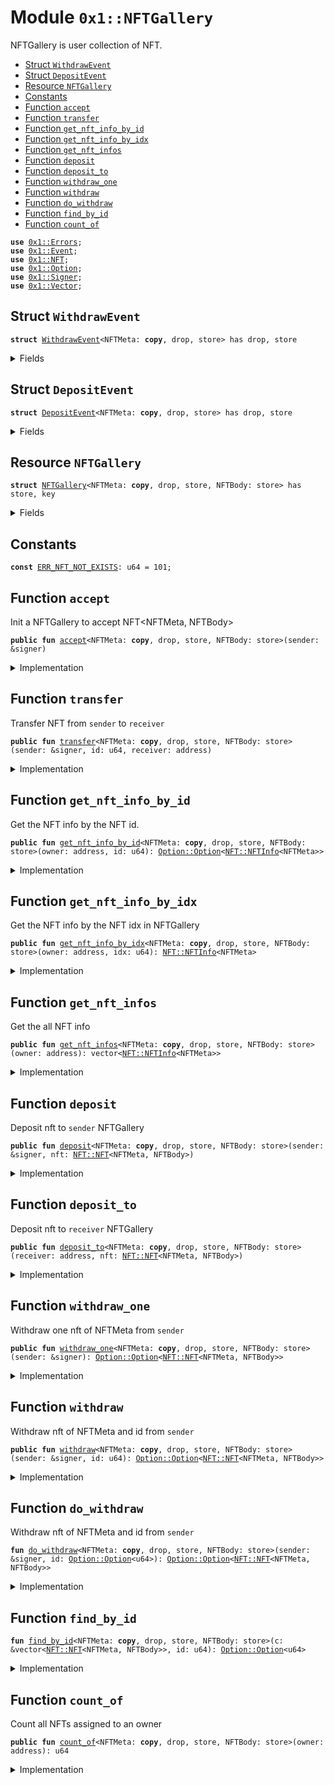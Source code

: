 
<a name="0x1_NFTGallery"></a>

# Module `0x1::NFTGallery`

NFTGallery is user collection of NFT.


-  [Struct `WithdrawEvent`](#0x1_NFTGallery_WithdrawEvent)
-  [Struct `DepositEvent`](#0x1_NFTGallery_DepositEvent)
-  [Resource `NFTGallery`](#0x1_NFTGallery_NFTGallery)
-  [Constants](#@Constants_0)
-  [Function `accept`](#0x1_NFTGallery_accept)
-  [Function `transfer`](#0x1_NFTGallery_transfer)
-  [Function `get_nft_info_by_id`](#0x1_NFTGallery_get_nft_info_by_id)
-  [Function `get_nft_info_by_idx`](#0x1_NFTGallery_get_nft_info_by_idx)
-  [Function `get_nft_infos`](#0x1_NFTGallery_get_nft_infos)
-  [Function `deposit`](#0x1_NFTGallery_deposit)
-  [Function `deposit_to`](#0x1_NFTGallery_deposit_to)
-  [Function `withdraw_one`](#0x1_NFTGallery_withdraw_one)
-  [Function `withdraw`](#0x1_NFTGallery_withdraw)
-  [Function `do_withdraw`](#0x1_NFTGallery_do_withdraw)
-  [Function `find_by_id`](#0x1_NFTGallery_find_by_id)
-  [Function `count_of`](#0x1_NFTGallery_count_of)


<pre><code><b>use</b> <a href="Errors.md#0x1_Errors">0x1::Errors</a>;
<b>use</b> <a href="Event.md#0x1_Event">0x1::Event</a>;
<b>use</b> <a href="NFT.md#0x1_NFT">0x1::NFT</a>;
<b>use</b> <a href="Option.md#0x1_Option">0x1::Option</a>;
<b>use</b> <a href="Signer.md#0x1_Signer">0x1::Signer</a>;
<b>use</b> <a href="Vector.md#0x1_Vector">0x1::Vector</a>;
</code></pre>



<a name="0x1_NFTGallery_WithdrawEvent"></a>

## Struct `WithdrawEvent`



<pre><code><b>struct</b> <a href="NFT.md#0x1_NFTGallery_WithdrawEvent">WithdrawEvent</a>&lt;NFTMeta: <b>copy</b>, drop, store&gt; has drop, store
</code></pre>



<details>
<summary>Fields</summary>


<dl>
<dt>
<code>owner: address</code>
</dt>
<dd>

</dd>
<dt>
<code>id: u64</code>
</dt>
<dd>

</dd>
</dl>


</details>

<a name="0x1_NFTGallery_DepositEvent"></a>

## Struct `DepositEvent`



<pre><code><b>struct</b> <a href="NFT.md#0x1_NFTGallery_DepositEvent">DepositEvent</a>&lt;NFTMeta: <b>copy</b>, drop, store&gt; has drop, store
</code></pre>



<details>
<summary>Fields</summary>


<dl>
<dt>
<code>owner: address</code>
</dt>
<dd>

</dd>
<dt>
<code>id: u64</code>
</dt>
<dd>

</dd>
</dl>


</details>

<a name="0x1_NFTGallery_NFTGallery"></a>

## Resource `NFTGallery`



<pre><code><b>struct</b> <a href="NFT.md#0x1_NFTGallery">NFTGallery</a>&lt;NFTMeta: <b>copy</b>, drop, store, NFTBody: store&gt; has store, key
</code></pre>



<details>
<summary>Fields</summary>


<dl>
<dt>
<code>withdraw_events: <a href="Event.md#0x1_Event_EventHandle">Event::EventHandle</a>&lt;<a href="NFT.md#0x1_NFTGallery_WithdrawEvent">NFTGallery::WithdrawEvent</a>&lt;NFTMeta&gt;&gt;</code>
</dt>
<dd>

</dd>
<dt>
<code>deposit_events: <a href="Event.md#0x1_Event_EventHandle">Event::EventHandle</a>&lt;<a href="NFT.md#0x1_NFTGallery_DepositEvent">NFTGallery::DepositEvent</a>&lt;NFTMeta&gt;&gt;</code>
</dt>
<dd>

</dd>
<dt>
<code>items: vector&lt;<a href="NFT.md#0x1_NFT_NFT">NFT::NFT</a>&lt;NFTMeta, NFTBody&gt;&gt;</code>
</dt>
<dd>

</dd>
</dl>


</details>

<a name="@Constants_0"></a>

## Constants


<a name="0x1_NFTGallery_ERR_NFT_NOT_EXISTS"></a>



<pre><code><b>const</b> <a href="NFT.md#0x1_NFTGallery_ERR_NFT_NOT_EXISTS">ERR_NFT_NOT_EXISTS</a>: u64 = 101;
</code></pre>



<a name="0x1_NFTGallery_accept"></a>

## Function `accept`

Init a NFTGallery to accept NFT<NFTMeta, NFTBody>


<pre><code><b>public</b> <b>fun</b> <a href="NFT.md#0x1_NFTGallery_accept">accept</a>&lt;NFTMeta: <b>copy</b>, drop, store, NFTBody: store&gt;(sender: &signer)
</code></pre>



<details>
<summary>Implementation</summary>


<pre><code><b>public</b> <b>fun</b> <a href="NFT.md#0x1_NFTGallery_accept">accept</a>&lt;NFTMeta: <b>copy</b> + store + drop, NFTBody: store&gt;(sender: &signer) {
    <b>let</b> gallery = <a href="NFT.md#0x1_NFTGallery">NFTGallery</a> {
        withdraw_events: <a href="Event.md#0x1_Event_new_event_handle">Event::new_event_handle</a>&lt;<a href="NFT.md#0x1_NFTGallery_WithdrawEvent">WithdrawEvent</a>&lt;NFTMeta&gt;&gt;(sender),
        deposit_events: <a href="Event.md#0x1_Event_new_event_handle">Event::new_event_handle</a>&lt;<a href="NFT.md#0x1_NFTGallery_DepositEvent">DepositEvent</a>&lt;NFTMeta&gt;&gt;(sender),
        items: <a href="Vector.md#0x1_Vector_empty">Vector::empty</a>&lt;<a href="NFT.md#0x1_NFT">NFT</a>&lt;NFTMeta, NFTBody&gt;&gt;(),
    };
    move_to(sender, gallery);
}
</code></pre>



</details>

<a name="0x1_NFTGallery_transfer"></a>

## Function `transfer`

Transfer NFT from <code>sender</code> to <code>receiver</code>


<pre><code><b>public</b> <b>fun</b> <a href="NFT.md#0x1_NFTGallery_transfer">transfer</a>&lt;NFTMeta: <b>copy</b>, drop, store, NFTBody: store&gt;(sender: &signer, id: u64, receiver: address)
</code></pre>



<details>
<summary>Implementation</summary>


<pre><code><b>public</b> <b>fun</b> <a href="NFT.md#0x1_NFTGallery_transfer">transfer</a>&lt;NFTMeta: <b>copy</b> + store + drop, NFTBody: store&gt;(sender: &signer, id: u64, receiver: address) <b>acquires</b> <a href="NFT.md#0x1_NFTGallery">NFTGallery</a> {
    <b>let</b> nft = <a href="NFT.md#0x1_NFTGallery_withdraw">withdraw</a>&lt;NFTMeta, NFTBody&gt;(sender, id);
    <b>assert</b>(<a href="Option.md#0x1_Option_is_some">Option::is_some</a>(&nft), <a href="Errors.md#0x1_Errors_not_published">Errors::not_published</a>(<a href="NFT.md#0x1_NFTGallery_ERR_NFT_NOT_EXISTS">ERR_NFT_NOT_EXISTS</a>));
    <b>let</b> nft = <a href="Option.md#0x1_Option_destroy_some">Option::destroy_some</a>(nft);
    <a href="NFT.md#0x1_NFTGallery_deposit_to">deposit_to</a>(receiver, nft)
}
</code></pre>



</details>

<a name="0x1_NFTGallery_get_nft_info_by_id"></a>

## Function `get_nft_info_by_id`

Get the NFT info by the NFT id.


<pre><code><b>public</b> <b>fun</b> <a href="NFT.md#0x1_NFTGallery_get_nft_info_by_id">get_nft_info_by_id</a>&lt;NFTMeta: <b>copy</b>, drop, store, NFTBody: store&gt;(owner: address, id: u64): <a href="Option.md#0x1_Option_Option">Option::Option</a>&lt;<a href="NFT.md#0x1_NFT_NFTInfo">NFT::NFTInfo</a>&lt;NFTMeta&gt;&gt;
</code></pre>



<details>
<summary>Implementation</summary>


<pre><code><b>public</b> <b>fun</b> <a href="NFT.md#0x1_NFTGallery_get_nft_info_by_id">get_nft_info_by_id</a>&lt;NFTMeta: <b>copy</b> + store + drop, NFTBody: store&gt;(owner: address, id: u64): <a href="Option.md#0x1_Option">Option</a>&lt;<a href="NFT.md#0x1_NFT_NFTInfo">NFT::NFTInfo</a>&lt;NFTMeta&gt;&gt; <b>acquires</b> <a href="NFT.md#0x1_NFTGallery">NFTGallery</a>{
    <b>let</b> gallery = borrow_global_mut&lt;<a href="NFT.md#0x1_NFTGallery">NFTGallery</a>&lt;NFTMeta, NFTBody&gt;&gt;(owner);
    <b>let</b> idx = <a href="NFT.md#0x1_NFTGallery_find_by_id">find_by_id</a>&lt;NFTMeta, NFTBody&gt;(&gallery.items, id);

    <b>let</b> info = <b>if</b> (<a href="Option.md#0x1_Option_is_some">Option::is_some</a>(&idx)) {
        <b>let</b> i = <a href="Option.md#0x1_Option_extract">Option::extract</a>(&<b>mut</b> idx);
        <b>let</b> nft = <a href="Vector.md#0x1_Vector_borrow">Vector::borrow</a>&lt;<a href="NFT.md#0x1_NFT">NFT</a>&lt;NFTMeta, NFTBody&gt;&gt;(&gallery.items, i);
        <a href="Option.md#0x1_Option_some">Option::some</a>(<a href="NFT.md#0x1_NFT_get_info">NFT::get_info</a>(nft))
    } <b>else</b> {
        <a href="Option.md#0x1_Option_none">Option::none</a>&lt;<a href="NFT.md#0x1_NFT_NFTInfo">NFT::NFTInfo</a>&lt;NFTMeta&gt;&gt;()
    };
    <b>return</b> info
}
</code></pre>



</details>

<a name="0x1_NFTGallery_get_nft_info_by_idx"></a>

## Function `get_nft_info_by_idx`

Get the NFT info by the NFT idx in NFTGallery


<pre><code><b>public</b> <b>fun</b> <a href="NFT.md#0x1_NFTGallery_get_nft_info_by_idx">get_nft_info_by_idx</a>&lt;NFTMeta: <b>copy</b>, drop, store, NFTBody: store&gt;(owner: address, idx: u64): <a href="NFT.md#0x1_NFT_NFTInfo">NFT::NFTInfo</a>&lt;NFTMeta&gt;
</code></pre>



<details>
<summary>Implementation</summary>


<pre><code><b>public</b> <b>fun</b> <a href="NFT.md#0x1_NFTGallery_get_nft_info_by_idx">get_nft_info_by_idx</a>&lt;NFTMeta: <b>copy</b> + store + drop, NFTBody: store&gt;(owner: address, idx: u64): <a href="NFT.md#0x1_NFT_NFTInfo">NFT::NFTInfo</a>&lt;NFTMeta&gt; <b>acquires</b> <a href="NFT.md#0x1_NFTGallery">NFTGallery</a>{
    <b>let</b> gallery = borrow_global_mut&lt;<a href="NFT.md#0x1_NFTGallery">NFTGallery</a>&lt;NFTMeta, NFTBody&gt;&gt;(owner);
    <b>let</b> nft = <a href="Vector.md#0x1_Vector_borrow">Vector::borrow</a>&lt;<a href="NFT.md#0x1_NFT">NFT</a>&lt;NFTMeta, NFTBody&gt;&gt;(&gallery.items, idx);
    <a href="NFT.md#0x1_NFT_get_info">NFT::get_info</a>(nft)
}
</code></pre>



</details>

<a name="0x1_NFTGallery_get_nft_infos"></a>

## Function `get_nft_infos`

Get the all NFT info


<pre><code><b>public</b> <b>fun</b> <a href="NFT.md#0x1_NFTGallery_get_nft_infos">get_nft_infos</a>&lt;NFTMeta: <b>copy</b>, drop, store, NFTBody: store&gt;(owner: address): vector&lt;<a href="NFT.md#0x1_NFT_NFTInfo">NFT::NFTInfo</a>&lt;NFTMeta&gt;&gt;
</code></pre>



<details>
<summary>Implementation</summary>


<pre><code><b>public</b> <b>fun</b> <a href="NFT.md#0x1_NFTGallery_get_nft_infos">get_nft_infos</a>&lt;NFTMeta: <b>copy</b> + store + drop, NFTBody: store&gt;(owner: address): vector&lt;<a href="NFT.md#0x1_NFT_NFTInfo">NFT::NFTInfo</a>&lt;NFTMeta&gt;&gt; <b>acquires</b> <a href="NFT.md#0x1_NFTGallery">NFTGallery</a>{
    <b>let</b> gallery = borrow_global_mut&lt;<a href="NFT.md#0x1_NFTGallery">NFTGallery</a>&lt;NFTMeta, NFTBody&gt;&gt;(owner);
    <b>let</b> infos = <a href="Vector.md#0x1_Vector_empty">Vector::empty</a>();
    <b>let</b> len = <a href="Vector.md#0x1_Vector_length">Vector::length</a>(&gallery.items);
    <b>let</b> idx = 0;
    <b>while</b>(len &gt; idx) {
        <b>let</b> nft = <a href="Vector.md#0x1_Vector_borrow">Vector::borrow</a>&lt;<a href="NFT.md#0x1_NFT">NFT</a>&lt;NFTMeta, NFTBody&gt;&gt;(&gallery.items, idx);
        <a href="Vector.md#0x1_Vector_push_back">Vector::push_back</a>(&<b>mut</b> infos, <a href="NFT.md#0x1_NFT_get_info">NFT::get_info</a>(nft));
        idx = idx + 1;
    };
    infos
}
</code></pre>



</details>

<a name="0x1_NFTGallery_deposit"></a>

## Function `deposit`

Deposit nft to <code>sender</code> NFTGallery


<pre><code><b>public</b> <b>fun</b> <a href="NFT.md#0x1_NFTGallery_deposit">deposit</a>&lt;NFTMeta: <b>copy</b>, drop, store, NFTBody: store&gt;(sender: &signer, nft: <a href="NFT.md#0x1_NFT_NFT">NFT::NFT</a>&lt;NFTMeta, NFTBody&gt;)
</code></pre>



<details>
<summary>Implementation</summary>


<pre><code><b>public</b> <b>fun</b> <a href="NFT.md#0x1_NFTGallery_deposit">deposit</a>&lt;NFTMeta: <b>copy</b> + store + drop, NFTBody: store&gt;(sender: &signer, nft: <a href="NFT.md#0x1_NFT">NFT</a>&lt;NFTMeta, NFTBody&gt;) <b>acquires</b> <a href="NFT.md#0x1_NFTGallery">NFTGallery</a> {
    <b>let</b> sender_addr = <a href="Signer.md#0x1_Signer_address_of">Signer::address_of</a>(sender);
    <a href="NFT.md#0x1_NFTGallery_deposit_to">deposit_to</a>(sender_addr, nft)
}
</code></pre>



</details>

<a name="0x1_NFTGallery_deposit_to"></a>

## Function `deposit_to`

Deposit nft to <code>receiver</code> NFTGallery


<pre><code><b>public</b> <b>fun</b> <a href="NFT.md#0x1_NFTGallery_deposit_to">deposit_to</a>&lt;NFTMeta: <b>copy</b>, drop, store, NFTBody: store&gt;(receiver: address, nft: <a href="NFT.md#0x1_NFT_NFT">NFT::NFT</a>&lt;NFTMeta, NFTBody&gt;)
</code></pre>



<details>
<summary>Implementation</summary>


<pre><code><b>public</b> <b>fun</b> <a href="NFT.md#0x1_NFTGallery_deposit_to">deposit_to</a>&lt;NFTMeta: <b>copy</b> + store + drop, NFTBody: store&gt;(receiver: address, nft: <a href="NFT.md#0x1_NFT">NFT</a>&lt;NFTMeta, NFTBody&gt;) <b>acquires</b> <a href="NFT.md#0x1_NFTGallery">NFTGallery</a> {
    <b>let</b> gallery = borrow_global_mut&lt;<a href="NFT.md#0x1_NFTGallery">NFTGallery</a>&lt;NFTMeta, NFTBody&gt;&gt;(receiver);
    <a href="Event.md#0x1_Event_emit_event">Event::emit_event</a>(&<b>mut</b> gallery.deposit_events, <a href="NFT.md#0x1_NFTGallery_DepositEvent">DepositEvent</a>&lt;NFTMeta&gt; { id: <a href="NFT.md#0x1_NFT_get_id">NFT::get_id</a>(&nft), owner: receiver });
    <a href="Vector.md#0x1_Vector_push_back">Vector::push_back</a>(&<b>mut</b> gallery.items, nft);
}
</code></pre>



</details>

<a name="0x1_NFTGallery_withdraw_one"></a>

## Function `withdraw_one`

Withdraw one nft of NFTMeta from <code>sender</code>


<pre><code><b>public</b> <b>fun</b> <a href="NFT.md#0x1_NFTGallery_withdraw_one">withdraw_one</a>&lt;NFTMeta: <b>copy</b>, drop, store, NFTBody: store&gt;(sender: &signer): <a href="Option.md#0x1_Option_Option">Option::Option</a>&lt;<a href="NFT.md#0x1_NFT_NFT">NFT::NFT</a>&lt;NFTMeta, NFTBody&gt;&gt;
</code></pre>



<details>
<summary>Implementation</summary>


<pre><code><b>public</b> <b>fun</b> <a href="NFT.md#0x1_NFTGallery_withdraw_one">withdraw_one</a>&lt;NFTMeta: <b>copy</b> + store + drop, NFTBody: store&gt;(sender: &signer): <a href="Option.md#0x1_Option">Option</a>&lt;<a href="NFT.md#0x1_NFT">NFT</a>&lt;NFTMeta, NFTBody&gt;&gt; <b>acquires</b> <a href="NFT.md#0x1_NFTGallery">NFTGallery</a> {
    <a href="NFT.md#0x1_NFTGallery_do_withdraw">do_withdraw</a>&lt;NFTMeta, NFTBody&gt;(sender, <a href="Option.md#0x1_Option_none">Option::none</a>())
}
</code></pre>



</details>

<a name="0x1_NFTGallery_withdraw"></a>

## Function `withdraw`

Withdraw nft of NFTMeta and id from <code>sender</code>


<pre><code><b>public</b> <b>fun</b> <a href="NFT.md#0x1_NFTGallery_withdraw">withdraw</a>&lt;NFTMeta: <b>copy</b>, drop, store, NFTBody: store&gt;(sender: &signer, id: u64): <a href="Option.md#0x1_Option_Option">Option::Option</a>&lt;<a href="NFT.md#0x1_NFT_NFT">NFT::NFT</a>&lt;NFTMeta, NFTBody&gt;&gt;
</code></pre>



<details>
<summary>Implementation</summary>


<pre><code><b>public</b> <b>fun</b> <a href="NFT.md#0x1_NFTGallery_withdraw">withdraw</a>&lt;NFTMeta: <b>copy</b> + store + drop, NFTBody: store&gt;(sender: &signer, id: u64): <a href="Option.md#0x1_Option">Option</a>&lt;<a href="NFT.md#0x1_NFT">NFT</a>&lt;NFTMeta, NFTBody&gt;&gt; <b>acquires</b> <a href="NFT.md#0x1_NFTGallery">NFTGallery</a> {
    <a href="NFT.md#0x1_NFTGallery_do_withdraw">do_withdraw</a>(sender, <a href="Option.md#0x1_Option_some">Option::some</a>(id))
}
</code></pre>



</details>

<a name="0x1_NFTGallery_do_withdraw"></a>

## Function `do_withdraw`

Withdraw nft of NFTMeta and id from <code>sender</code>


<pre><code><b>fun</b> <a href="NFT.md#0x1_NFTGallery_do_withdraw">do_withdraw</a>&lt;NFTMeta: <b>copy</b>, drop, store, NFTBody: store&gt;(sender: &signer, id: <a href="Option.md#0x1_Option_Option">Option::Option</a>&lt;u64&gt;): <a href="Option.md#0x1_Option_Option">Option::Option</a>&lt;<a href="NFT.md#0x1_NFT_NFT">NFT::NFT</a>&lt;NFTMeta, NFTBody&gt;&gt;
</code></pre>



<details>
<summary>Implementation</summary>


<pre><code><b>fun</b> <a href="NFT.md#0x1_NFTGallery_do_withdraw">do_withdraw</a>&lt;NFTMeta: <b>copy</b> + store + drop, NFTBody: store&gt;(sender: &signer, id: <a href="Option.md#0x1_Option">Option</a>&lt;u64&gt;): <a href="Option.md#0x1_Option">Option</a>&lt;<a href="NFT.md#0x1_NFT">NFT</a>&lt;NFTMeta, NFTBody&gt;&gt; <b>acquires</b> <a href="NFT.md#0x1_NFTGallery">NFTGallery</a> {
    <b>let</b> sender_addr = <a href="Signer.md#0x1_Signer_address_of">Signer::address_of</a>(sender);
    <b>let</b> gallery = borrow_global_mut&lt;<a href="NFT.md#0x1_NFTGallery">NFTGallery</a>&lt;NFTMeta, NFTBody&gt;&gt;(sender_addr);
    <b>let</b> len = <a href="Vector.md#0x1_Vector_length">Vector::length</a>(&gallery.items);
    <b>let</b> nft = <b>if</b> (len == 0) {
        <a href="Option.md#0x1_Option_none">Option::none</a>()
    }<b>else</b> {
        <b>let</b> idx = <b>if</b> (<a href="Option.md#0x1_Option_is_some">Option::is_some</a>(&id)) {
            <b>let</b> id = <a href="Option.md#0x1_Option_extract">Option::extract</a>(&<b>mut</b> id);
            <a href="NFT.md#0x1_NFTGallery_find_by_id">find_by_id</a>(&gallery.items, id)
        }<b>else</b> {
            //default withdraw the last nft.
            <a href="Option.md#0x1_Option_some">Option::some</a>(len - 1)
        };

        <b>if</b> (<a href="Option.md#0x1_Option_is_some">Option::is_some</a>(&idx)) {
            <b>let</b> i = <a href="Option.md#0x1_Option_extract">Option::extract</a>(&<b>mut</b> idx);
            <b>let</b> nft = <a href="Vector.md#0x1_Vector_remove">Vector::remove</a>&lt;<a href="NFT.md#0x1_NFT">NFT</a>&lt;NFTMeta, NFTBody&gt;&gt;(&<b>mut</b> gallery.items, i);
            <a href="Event.md#0x1_Event_emit_event">Event::emit_event</a>(&<b>mut</b> gallery.withdraw_events, <a href="NFT.md#0x1_NFTGallery_WithdrawEvent">WithdrawEvent</a>&lt;NFTMeta&gt; { id: <a href="NFT.md#0x1_NFT_get_id">NFT::get_id</a>(&nft), owner: sender_addr });
            <a href="Option.md#0x1_Option_some">Option::some</a>(nft)
        }<b>else</b> {
            <a href="Option.md#0x1_Option_none">Option::none</a>()
        }
    };
    nft
}
</code></pre>



</details>

<a name="0x1_NFTGallery_find_by_id"></a>

## Function `find_by_id`



<pre><code><b>fun</b> <a href="NFT.md#0x1_NFTGallery_find_by_id">find_by_id</a>&lt;NFTMeta: <b>copy</b>, drop, store, NFTBody: store&gt;(c: &vector&lt;<a href="NFT.md#0x1_NFT_NFT">NFT::NFT</a>&lt;NFTMeta, NFTBody&gt;&gt;, id: u64): <a href="Option.md#0x1_Option_Option">Option::Option</a>&lt;u64&gt;
</code></pre>



<details>
<summary>Implementation</summary>


<pre><code><b>fun</b> <a href="NFT.md#0x1_NFTGallery_find_by_id">find_by_id</a>&lt;NFTMeta: <b>copy</b> + store + drop, NFTBody: store&gt;(c: &vector&lt;<a href="NFT.md#0x1_NFT">NFT</a>&lt;NFTMeta, NFTBody&gt;&gt;, id: u64): <a href="Option.md#0x1_Option">Option</a>&lt;u64&gt; {
    <b>let</b> len = <a href="Vector.md#0x1_Vector_length">Vector::length</a>(c);
    <b>if</b> (len == 0) {
        <b>return</b> <a href="Option.md#0x1_Option_none">Option::none</a>()
    };
    <b>let</b> idx = len - 1;
    <b>loop</b> {
        <b>let</b> nft = <a href="Vector.md#0x1_Vector_borrow">Vector::borrow</a>(c, idx);
        <b>if</b> (<a href="NFT.md#0x1_NFT_get_id">NFT::get_id</a>(nft) == id) {
            <b>return</b> <a href="Option.md#0x1_Option_some">Option::some</a>(idx)
        };
        <b>if</b> (idx == 0) {
            <b>return</b> <a href="Option.md#0x1_Option_none">Option::none</a>()
        };
        idx = idx - 1;
    }
}
</code></pre>



</details>

<a name="0x1_NFTGallery_count_of"></a>

## Function `count_of`

Count all NFTs assigned to an owner


<pre><code><b>public</b> <b>fun</b> <a href="NFT.md#0x1_NFTGallery_count_of">count_of</a>&lt;NFTMeta: <b>copy</b>, drop, store, NFTBody: store&gt;(owner: address): u64
</code></pre>



<details>
<summary>Implementation</summary>


<pre><code><b>public</b> <b>fun</b> <a href="NFT.md#0x1_NFTGallery_count_of">count_of</a>&lt;NFTMeta: <b>copy</b> + store + drop, NFTBody: store&gt;(owner: address): u64 <b>acquires</b> <a href="NFT.md#0x1_NFTGallery">NFTGallery</a> {
    <b>let</b> gallery = borrow_global_mut&lt;<a href="NFT.md#0x1_NFTGallery">NFTGallery</a>&lt;NFTMeta, NFTBody&gt;&gt;(owner);
    <a href="Vector.md#0x1_Vector_length">Vector::length</a>(&gallery.items)
}
</code></pre>



</details>
